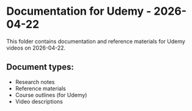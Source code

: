 # Documentation for Udemy - 2026-04-22

This folder contains documentation and reference materials for Udemy videos on 2026-04-22.

## Document types:
- Research notes
- Reference materials
- Course outlines (for Udemy)
- Video descriptions
